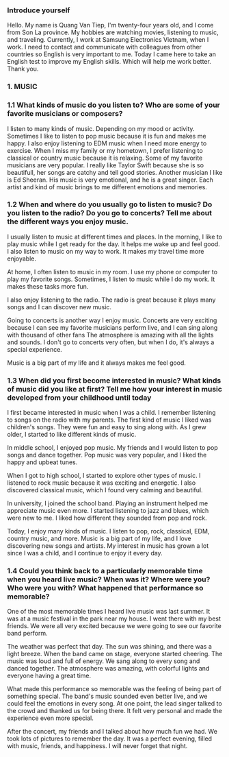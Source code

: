 ### Introduce yourself

Hello. My name is Quang Van Tiep, I'm twenty-four years old, and I come from Son La province.
My hobbies are watching movies, listening to music, and traveling.
Currently, I work at Samsung Electronics Vietnam, when I work.
I need to contact and communicate with colleagues from other countries so English is very important to me.
Today I came here to take an English test to improve my English skills. Which will help me work better. Thank you.

### 1. MUSIC

### 1.1 What kinds of music do you listen to? Who are some of your favorite musicians or composers?

I listen to many kinds of music. Depending on my mood or activity.
Sometimes I like to listen to pop music because it is fun and makes me happy.
I also enjoy listening to EDM music when I need more energy to exercise.
When I miss my family or my hometown, I prefer listening to classical or country music because it is relaxing.
Some of my favorite musicians are very popular. I really like Taylor Swift because she is so beautifull, her songs are catchy and tell good stories.
Another musician I like is Ed Sheeran. His music is very emotional, and he is a great singer.
Each artist and kind of music brings to me different emotions and memories.

### 1.2 When and where do you usually go to listen to music? Do you listen to the radio? Do you go to concerts? Tell me about the different ways you enjoy music.

I usually listen to music at different times and places. In the morning, I like to play music while I get ready for the day.
It helps me wake up and feel good. I also listen to music on my way to work. It makes my travel time more enjoyable.

At home, I often listen to music in my room. I use my phone or computer to play my favorite songs.
Sometimes, I listen to music while I do my work. It makes these tasks more fun.

I also enjoy listening to the radio. The radio is great because it plays many songs and I can discover new music.

Going to concerts is another way I enjoy music. Concerts are very exciting because I can see my favorite musicians perform live, and I can sing along with thousand of other fans
The atmosphere is amazing with all the lights and sounds. I don't go to concerts very often, but when I do, it's always a special experience.

Music is a big part of my life and it always makes me feel good.

### 1.3 When did you first become interested in music? What kinds of music did you like at first? Tell me how your interest in music developed from your childhood until today

I first became interested in music when I was a child. I remember listening to songs on the radio with my parents.
The first kind of music I liked was children's songs. They were fun and easy to sing along with. As I grew older, I started to like different kinds of music.

In middle school, I enjoyed pop music. My friends and I would listen to pop songs and dance together. Pop music was very popular, and I liked the happy and upbeat tunes.

When I got to high school, I started to explore other types of music. I listened to rock music because it was exciting and energetic. I also discovered classical music, which I found very calming and beautiful.

In university, I joined the school band. Playing an instrument helped me appreciate music even more. I started listening to jazz and blues, which were new to me. I liked how different they sounded from pop and rock.

Today, I enjoy many kinds of music. I listen to pop, rock, classical, EDM, country music, and more. Music is a big part of my life, and I love discovering new songs and artists. My interest in music has grown a lot since I was a child, and I continue to enjoy it every day.

### 1.4 Could you think back to a particularly memorable time when you heard live music? When was it? Where were you? Who were you with? What happened that performance so memorable?

One of the most memorable times I heard live music was last summer. It was at a music festival in the park near my house.
I went there with my best friends. We were all very excited because we were going to see our favorite band perform.

The weather was perfect that day. The sun was shining, and there was a light breeze. When the band came on stage, everyone started cheering.
The music was loud and full of energy. We sang along to every song and danced together.
The atmosphere was amazing, with colorful lights and everyone having a great time.

What made this performance so memorable was the feeling of being part of something special.
The band's music sounded even better live, and we could feel the emotions in every song.
At one point, the lead singer talked to the crowd and thanked us for being there. It felt very personal and made the experience even more special.

After the concert, my friends and I talked about how much fun we had. We took lots of pictures to remember the day.
It was a perfect evening, filled with music, friends, and happiness. I will never forget that night.
